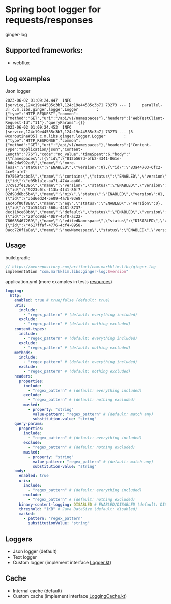 # Spring boot logger for requests/responses

ginger-log

## Supported frameworks:

- webflux

## Log examples

Json logger

``` text
2023-06-02 01:09:24.447  INFO [service,124c19e44585c3b7,124c19e44585c3b7] 73273 --- [     parallel-3] c.m.libs.ginger.logger.Logger        : {"type":"HTTP_REQUEST","common":{"method":"GET","uri":"/api/v1/namespaces"},"headers":{"WebTestClient-Request-Id":"11"},"queryParams":{}}
2023-06-02 01:09:24.453  INFO [service,124c19e44585c3b7,124c19e44585c3b7] 73273 --- [3 @coroutine#35] c.m.libs.ginger.logger.Logger        : {"type":"HTTP_RESPONSE","common":{"method":"GET","uri":"/api/v1/namespaces"},"headers":{"Content-Type":"application/json","Content-Length":"776"},"code":"no_value","timeSpent":6,"body":"{\"namespaces\":[{\"id\":\"012b567d-bfb2-4341-861e-c0de2da992ad\",\"name\":\"more-less\",\"status\":\"ENABLED\",\"version\":0},{\"id\":\"83a44703-6fc2-4ce9-afe7-fe7569facbd5\",\"name\":\"contains\",\"status\":\"ENABLED\",\"version\":0},{\"id\":\"e05b1a1e-aa71-474a-aa60-37c913fe1395\",\"name\":\"version\",\"status\":\"ENABLED\",\"version\":0},{\"id\":\"9223c0fc-f13b-4f41-80f7-02d98d6bc5b4\",\"name\":\"mix\",\"status\":\"ENABLED\",\"version\":0},{\"id\":\"3bd6ed24-5e09-4a7b-93e8-1ec46f80f88a\",\"name\":\"eq\",\"status\":\"ENABLED\",\"version\":0},{\"id\":\"7b154341-560c-4481-8737-dec11bce68bb\",\"name\":\"default\",\"status\":\"ENABLED\",\"version\":0},{\"id\":\"20fcd9dd-40b7-45f0-ac22-786685467269\",\"name\":\"editedNamespace\",\"status\":\"DISABLED\",\"version\":1},{\"id\":\"4617ffaf-4776-4cf4-8958-0acc720f1a8a\",\"name\":\"newNamespace\",\"status\":\"ENABLED\",\"version\":0}]}"}
``` 

## Usage

build.gradle

``` groovy
// https://mvnrepository.com/artifact/com.markklim.libs/ginger-log
implementation "com.markklim.libs:ginger-log:$version"
```

application.yml (more examples in tests [resources](webflux-test%2Fsrc%2Ftest%2Fresources))

```yaml
logging:
  http:
    enabled: true # true/false (default: true)
    uris:
      include:
        - "regex_pattern" # (default: everything included)
      exclude:
        - "regex_pattern" # (default: nothing excluded)
    content-types:
      include:
        - "regex_pattern" # (default: everything included)
      exclude:
        - "regex_pattern" # (default: nothing excluded)
    methods:
      include:
        - "regex_pattern" # (default: everything included)
      exclude:
        - "regex_pattern" # (default: nothing excluded)
    headers:
      properties:
        include:
          - "regex_pattern" # (default: everything included)
        exclude:
          - "regex_pattern" # (default: nothing excluded)
        masked:
          - property: "string"
            value-pattern: "regex_pattern" # (default: match any)
            substitution-value: "string"
    query-params:
      properties:
        include:
          - "regex_pattern" # (default: everything included)
        exclude:
          - "regex_pattern" # (default: nothing excluded)
        masked:
          - property: "string"
            value-pattern: "regex_pattern" # (default: match any)
            substitution-value: "string"
    body:
      enabled: true
      uris:
        include:
          - "regex_pattern" # (default: everything included)
        exclude:
          - "regex_pattern" # (default: nothing excluded)
      binary-content-logging: DISABLED # ENABLED/DISABLED (default: DISABLED)
      threshold: "1KB" # Java DataSize (default: disabled)
      masked:
        - pattern: "regex_pattern"
          substitutionValue: "string"
```

## Loggers

- Json logger (default)
- Text logger
- Custom logger (implement
  interface [Logger.kt](logger%2Fsrc%2Fmain%2Fkotlin%2Fcom%2Fmarkklim%2Flibs%2Fginger%2Flogger%2FLogger.kt))

## Cache

- Internal cache (default)
- Custom cache (implement
  interface [LoggingCache.kt](logger%2Fsrc%2Fmain%2Fkotlin%2Fcom%2Fmarkklim%2Flibs%2Fginger%2Fcache%2FLoggingCache.kt))